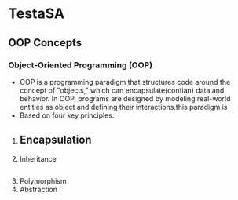 # TestaSA
## OOP Concepts
### Object-Oriented Programming (OOP)
 - OOP is a programming paradigm that structures code around the concept of "objects," which can encapsulate(contian) data and behavior. In OOP, programs are designed by modeling real-world entities as object and defining their interactions.this paradigm is 
 - Based on four key principles:
 1. Encapsulation
    ---
 3. Inheritance
    ```
 4. Polymorphism
 5. Abstraction
